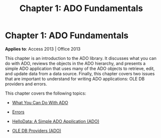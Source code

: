 ﻿---
title: 'Chapter 1: ADO Fundamentals'
TOCTitle: 'Chapter 1: ADO Fundamentals'
ms:assetid: d9834665-062b-c469-77a6-7fd9ea2a848e
ms:mtpsurl: https://msdn.microsoft.com/library/JJ250096(v=office.15)
ms:contentKeyID: 48548054
ms.date: 09/18/2015
mtps_version: v=office.15
---

# Chapter 1: ADO Fundamentals


**Applies to**: Access 2013 | Office 2013

This chapter is an introduction to the ADO library. It discusses what you can do with ADO, reviews the objects in the ADO hierarchy, and presents a simple ADO application that uses many of the ADO objects to retrieve, edit, and update data from a data source. Finally, this chapter covers two issues that are important to understand for writing ADO applications: OLE DB providers and errors.

This chapter covers the following topics:

- [What You Can Do With ADO](what-you-can-do-with-ado.md)

- [Errors](errors.md)

- [HelloData: A Simple ADO Application (ADO)](hellodata-a-simple-ado-application-ado.md)

- [OLE DB Providers (ADO)](ole-db-providers-ado.md)